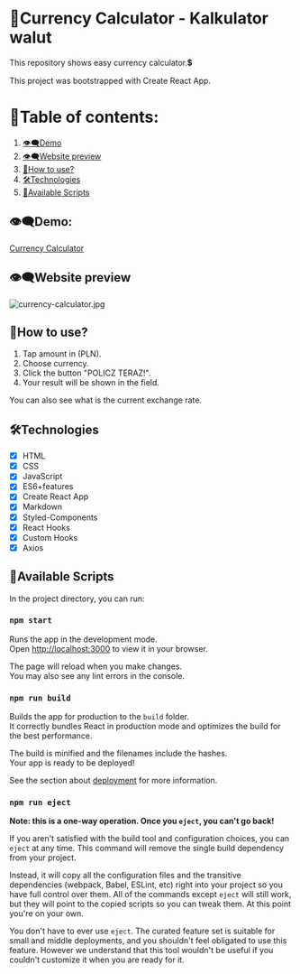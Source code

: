 # 📂Currency Calculator - Kalkulator walut
This repository shows easy currency calculator.💲

This project was bootstrapped with Create React App.
# 📑Table of contents:
1. [👁‍🗨Demo](#demo)
2. [👁‍🗨Website preview](#website-preview)
3. [📌How to use?](#how-to-use)
4. [🛠Technologies](#technologies)
5. [📌Available Scripts](#available-scripts)
## 👁‍🗨Demo:
[Currency Calculator](https://maxnatalia.github.io/currency-calculator-react/)

## 👁‍🗨Website preview
![currency-calculator.jpg](https://i.postimg.cc/nVsF7SX3/currency-calculator.jpg)
## 📌How to use?
1. Tap amount in (PLN).
2. Choose currency.
3. Click the button "POLICZ TERAZ!".
4. Your result will be shown in the field.

You can also see what is the current exchange rate. 

## 🛠Technologies
- [x] HTML
- [x] CSS
- [x] JavaScript
- [x] ES6+features
- [x] Create React App
- [x] Markdown
- [x] Styled-Components
- [x] React Hooks
- [x] Custom Hooks
- [x] Axios
## 📌Available Scripts

In the project directory, you can run:

### `npm start`

Runs the app in the development mode.\
Open [http://localhost:3000](http://localhost:3000) to view it in your browser.

The page will reload when you make changes.\
You may also see any lint errors in the console.

### `npm run build`

Builds the app for production to the `build` folder.\
It correctly bundles React in production mode and optimizes the build for the best performance.

The build is minified and the filenames include the hashes.\
Your app is ready to be deployed!

See the section about [deployment](https://facebook.github.io/create-react-app/docs/deployment) for more information.

### `npm run eject`

**Note: this is a one-way operation. Once you `eject`, you can't go back!**

If you aren't satisfied with the build tool and configuration choices, you can `eject` at any time. This command will remove the single build dependency from your project.

Instead, it will copy all the configuration files and the transitive dependencies (webpack, Babel, ESLint, etc) right into your project so you have full control over them. All of the commands except `eject` will still work, but they will point to the copied scripts so you can tweak them. At this point you're on your own.

You don't have to ever use `eject`. The curated feature set is suitable for small and middle deployments, and you shouldn't feel obligated to use this feature. However we understand that this tool wouldn't be useful if you couldn't customize it when you are ready for it.
